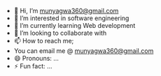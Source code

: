 - 👋 Hi, I’m munyagwa360@gmail.com
- 👀 I’m interested in software engineering
- 🌱 I’m currently learning Web development
- 💞️ I’m looking to collaborate with
- 📫 How to reach me;
- You can email me @ munyagwa360@gmail.com
- 😄 Pronouns: ...
- ⚡ Fun fact: ...

<!---
munyagwa360/munyagwa360 is a ✨ special ✨ repository because its `README.md` (this file) appears on your GitHub profile.
You can click the Preview link to take a look at your changes.
--->
